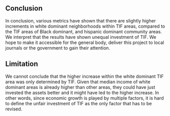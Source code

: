 ## Conclusion

In conclusion, various metrics have shown that there are slightly higher increments in white dominant neighborhoods within TIF areas, compared to the TIF areas of Black dominant, and hispanic dominant community areas. We interpret that the results have shown unequal investment of TIF. We hope to make it accessible for the general body, deliver this project to local journals or the government to gain their attention. 


## Limitation
We cannot conclude that the higher increase within the white dominant TIF area was only determined by TIF. Given that median income of white dominant areas is already higher than other areas, they could have just invested the assets better and it might have led to the higher increase. In other words, since economic growth is played by multiple factors, it is hard to define the unfair investment of TIF as the only factor that has to be revised.
